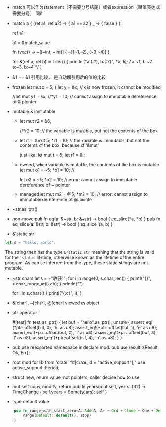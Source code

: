 - match 可以作为statement（不需要分号结尾）或者expression（赋值表达式需要分号）
  同if

- match a {
    (ref a1, ref a2) => { a1 == a2 }
    _ => { false }
  }
  
  ref a1: 

  a1 = &match_value


  fn tvec() -> ~[(~int, ~int)] {
  ~[(~1,~2), (~3,~4)]
  }

  for &(ref a, ref b) in t.iter() {
    println!("a:{:?}, b:{:?}", *a, *b);
    /*
    a:~1, b:~2
    a:~3, b:~4
    */
  }

- &1 == &1 引用比较， 是自动解引用后的值的比较

- frozen
  let mut x = 5;
  {
    let y = &x;  // x is now frozen, it cannot be modified

    //let mut y1 = &x;
    //*y1 = 10; // cannot assign to immutable dereference of & pointer

- mutable & immutable
  -  let mut r2 = &6; 

     //*r2 = 10; // the variable is mutable, but not the contents of the box

  -  let r1 = &mut 5;
     *r1 = 10;   // the variable is immutable, but not the contents of the box, because of '&mut'

     just like:
     let mut t = 5;
     let r1 = &t;


  - owned, when variable is mutable, the contents of the box is mutable
     let mut o1 = ~5;
     *o1 =  10; //

     let o2 = ~5;
     *o2 = 10; // error: cannot assign to immutable dereference of ~ pointer
  - managed
     let mut m2 = @5;
     *m2 = 10; // error: cannot assign to immutable dereference of @ pointe

- ~str.as_ptr()

- non-move
pub fn eq(a: &~str, b: &~str) -> bool {
    eq_slice(*a, *b)
}
pub fn eq_slice(a: &str, b: &str) -> bool {
    eq_slice_(a, b)
}

- &'static str
```rust
let s = "hello, world";
```

The string then has the type `&'static str` meaning that the string is valid for the `'static`
lifetime, otherwise known as the lifetime of the entire program. As can be
inferred from the type, these static strings are not mutable.

- ~str chars
  let s = ~"收获1";
  for i in range(0, s.char_len()) {
    print!("{}", s.char_range_at(i).ch);
  }
  println("");

  for i in s.chars() {
    print!("{:c}", i);
  }

-  &[char], ~[char], @[char] viewed as object

- ptr operator

  #[test]
    fn test_as_ptr() {
        let buf = "hello".as_ptr();
        unsafe {
            assert_eq!(*ptr::offset(buf, 0), 'h' as u8);
            assert_eq!(*ptr::offset(buf, 1), 'e' as u8);
            assert_eq!(*ptr::offset(buf, 2), 'l' as u8);
            assert_eq!(*ptr::offset(buf, 3), 'l' as u8);
            assert_eq!(*ptr::offset(buf, 4), 'o' as u8);
        }
    }

- pub use
  reexported namespace in declare mod.
  pub use result::{Result, Ok, Err};

- root mod for lib from 'crate' 
  "#[crate_id = "active_support"];"
  use active_support::Period;

- struct new, return value, not pointers, caller decise how to use.

- mut self
  copy, modify, return
  pub fn years(mut self, years: f32) -> TimeChange {
    self.years = Some(years);
    self
  }

- type default value

```rust
    pub fn range_with_start_zero<A: Add<A, A> + Ord + Clone + One + Default>(stop: A) -> Range<A> {
        range(Default::default(), stop)
    }
```